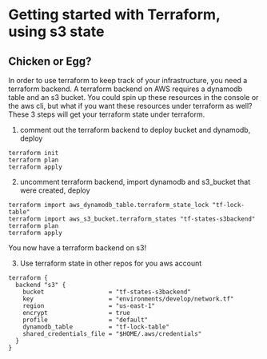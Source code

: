 # Getting started with Terraform, using s3 state

## Chicken or Egg?

In order to use terraform to keep track of your infrastructure, you need a terraform backend. A terraform backend on AWS requires a dynamodb table and an s3 bucket. You could spin up these resources in the console or the aws cli, but what if you want these resources under terraform as well? These 3 steps will get your terraform state under terraform.

1. comment out the terraform backend to deploy bucket and dynamodb, deploy

```
terraform init
terraform plan
terraform apply
```

2. uncomment terraform backend, import dynamodb and s3_bucket that were created, deploy

```
terraform import aws_dynamodb_table.terraform_state_lock "tf-lock-table"
terraform import aws_s3_bucket.terraform_states "tf-states-s3backend"
terraform plan
terraform apply
```

You now have a terraform backend on s3!

3. Use terraform state in other repos for you aws account

```
terraform {
  backend "s3" {
    bucket                  = "tf-states-s3backend"
    key                     = "environments/develop/network.tf"
    region                  = "us-east-1"
    encrypt                 = true
    profile                 = "default"
    dynamodb_table          = "tf-lock-table"
    shared_credentials_file = "$HOME/.aws/credentials"
  }
}
```
